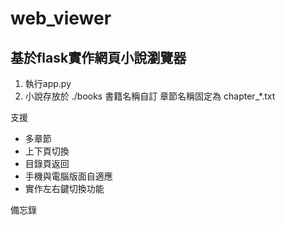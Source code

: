 # web_viewer
## 基於flask實作網頁小說瀏覽器

1. 執行app.py
2. 小說存放於 ./books 書籍名稱自訂 章節名稱固定為 chapter_*.txt

支援
- 多章節
- 上下頁切換
- 目錄頁返回
- 手機與電腦版面自適應
- 實作左右鍵切換功能

備忘錄
